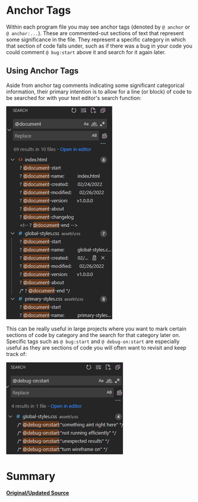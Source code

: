 <!-- 
    ? @document-start
    ? @anchor-help
    ==============================
    | ABOUT PROGRAM FILE PREFACE |
    ==================================================================================================================================

    ? @author:                 William J. Horn
    ? @document-name:          anchor-tags.md
    ? @document-created:       02/22/2022
    ? @document-modified:      03/02/2022
    ? @document-version:       N/A

    ==================================================================================================================================
 -->

# Anchor Tags

Within each program file you may see anchor tags (denoted by `@ anchor` or `@ anchor:...`). These are commented-out sections of text that represent some significance in the file. They represent a specific category in which that section of code falls under, such as if there was a bug in your code you could comment `@ bug:start` above it and search for it again later.

## Using Anchor Tags


Aside from anchor tag comments indicating some significant categorical information, their primary intention is to allow for a line (or block) of code to be searched for with your text editor's search function:

<img src="./sample-images/anchor-tags-search2.png">

<br>

This can be really useful in large projects where you want to mark certain sections of code by category and the search for that category later on. Specific tags such as `@ bug:start` and `@ debug-on:start` are especially useful as they are sections of code you will often want to revisit and keep track of:

<img src="./sample-images/anchor-tags-debug-example.png">

# Summary

[**Original/Updated Source**](https://github.com/william-horn/my-coding-conventions/blob/main/document-conventions/anchor-tags.txt)